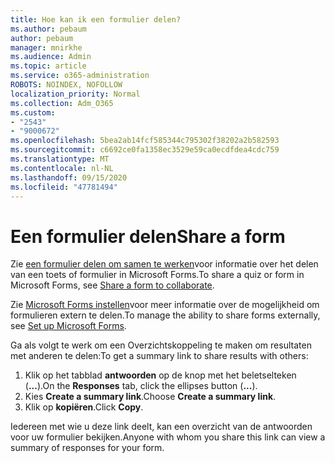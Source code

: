 ```yaml
---
title: Hoe kan ik een formulier delen?
ms.author: pebaum
author: pebaum
manager: mnirkhe
ms.audience: Admin
ms.topic: article
ms.service: o365-administration
ROBOTS: NOINDEX, NOFOLLOW
localization_priority: Normal
ms.collection: Adm_O365
ms.custom:
- "2543"
- "9000672"
ms.openlocfilehash: 5bea2ab14fcf585344c795302f38202a2b582593
ms.sourcegitcommit: c6692ce0fa1358ec3529e59ca0ecdfdea4cdc759
ms.translationtype: MT
ms.contentlocale: nl-NL
ms.lasthandoff: 09/15/2020
ms.locfileid: "47781494"
---
```

# <a name="share-a-form"></a><span data-ttu-id="16469-102">Een formulier delen</span><span class="sxs-lookup"><span data-stu-id="16469-102">Share a form</span></span>

<span data-ttu-id="16469-103">Zie [een formulier delen om samen te werken](https://support.office.com/article/Share-a-form-to-collaborate-d5bb5cf0-8401-4c15-bb8c-8e108cd7e69b)voor informatie over het delen van een toets of formulier in Microsoft Forms.</span><span class="sxs-lookup"><span data-stu-id="16469-103">To share a quiz or form in Microsoft Forms, see [Share a form to collaborate](https://support.office.com/article/Share-a-form-to-collaborate-d5bb5cf0-8401-4c15-bb8c-8e108cd7e69b).</span></span>

<span data-ttu-id="16469-104">Zie [Microsoft Forms instellen](https://support.office.com/article/set-up-microsoft-forms-cc52287a-4550-464d-9a1b-457bf9df2240)voor meer informatie over de mogelijkheid om formulieren extern te delen.</span><span class="sxs-lookup"><span data-stu-id="16469-104">To manage the ability to share forms externally, see [Set up Microsoft Forms](https://support.office.com/article/set-up-microsoft-forms-cc52287a-4550-464d-9a1b-457bf9df2240).</span></span> 

<span data-ttu-id="16469-105">Ga als volgt te werk om een Overzichtskoppeling te maken om resultaten met anderen te delen:</span><span class="sxs-lookup"><span data-stu-id="16469-105">To get a summary link to share results with others:</span></span>

1. <span data-ttu-id="16469-106">Klik op het tabblad **antwoorden** op de knop met het beletselteken (**...**).</span><span class="sxs-lookup"><span data-stu-id="16469-106">On the **Responses** tab, click the ellipses button (**...**).</span></span>
3. <span data-ttu-id="16469-107">Kies **Create a summary link**.</span><span class="sxs-lookup"><span data-stu-id="16469-107">Choose **Create a summary link**.</span></span>
4. <span data-ttu-id="16469-108">Klik op **kopiëren**.</span><span class="sxs-lookup"><span data-stu-id="16469-108">Click **Copy**.</span></span>

<span data-ttu-id="16469-109">Iedereen met wie u deze link deelt, kan een overzicht van de antwoorden voor uw formulier bekijken.</span><span class="sxs-lookup"><span data-stu-id="16469-109">Anyone with whom you share this link can view a summary of responses for your form.</span></span>